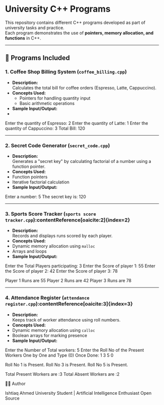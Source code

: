 # University C++ Programs  

This repository contains different C++ programs developed as part of university tasks and practice.  
Each program demonstrates the use of **pointers, memory allocation, and functions** in C++.  

---

## 📂 Programs Included  

### 1. Coffee Shop Billing System (`coffee_billing.cpp`)  
- **Description:**  
  Calculates the total bill for coffee orders (Espresso, Latte, Cappuccino).  
- **Concepts Used:**  
  - Pointers for handling quantity input  
  - Basic arithmetic operations  
- **Sample Input/Output:**
- 
Enter the quantity of Espresso: 2
Enter the quantity of Latte: 1
Enter the quantity of Cappuccino: 3
Total Bill: 120


---

### 2. Secret Code Generator (`secret_code.cpp`)  
- **Description:**  
Generates a "secret key" by calculating factorial of a number using a function pointer.  
- **Concepts Used:**  
- Function pointers  
- Iterative factorial calculation  
- **Sample Input/Output:**  


Enter a number: 5
The secret key is: 120


---

### 3. Sports Score Tracker (`sports score tracker.cpp`):contentReference[oaicite:2]{index=2}  
- **Description:**  
Records and displays runs scored by each player.  
- **Concepts Used:**  
- Dynamic memory allocation using `malloc`  
- Arrays and loops  
- **Sample Input/Output:**  


Enter the Total Players participating: 3
Enter the Score of player 1: 55
Enter the Score of player 2: 42
Enter the Score of player 3: 78

Player 1 Runs are 55
Player 2 Runs are 42
Player 3 Runs are 78


---

### 4. Attendance Register (`attendance register.cpp`):contentReference[oaicite:3]{index=3}  
- **Description:**  
Keeps track of worker attendance using roll numbers.  
- **Concepts Used:**  
- Dynamic memory allocation using `calloc`  
- Boolean arrays for marking presence  
- **Sample Input/Output:**  


Enter the Number of Total workers: 5
Enter the Roll No of the Present Workers One by One and Type (0) Once Done:
1
3
5
0

Roll No 1 is Present.
Roll No 3 is Present.
Roll No 5 is Present.

Total Present Workers are :3
Total Absent Workers are :2

👨‍💻 Author

Ishtiaq Ahmed
University Student | Artificial Intelligence Enthusiast
Open Source
